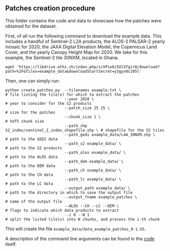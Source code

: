 ## Patches creation procedure

This folder contains the code and data to showcase how the patches were obtained for the dataset. 

First, of all run the following command to download the example data. This includes a handful of Sentinel-2 L2A products, the ALOS-2 PALSAR-2 yearly mosaic for 2020, the JAXA Digital Elevation Model, the Copernicus Land Cover, and the yearly Canopy Height Map for 2020. We take for this example, the Sentinel-2 tile 30NXM, located in Ghana.
```
wget 'https://libdrive.ethz.ch/index.php/s/VPio6i5UlXTgir0/download?path=%2F&files=example_data&downloadStartSecret=y3gyn0c105l'
```


Then, one can simply run:
```
python create_patches.py  --tilenames example.txt \                            # file listing the tile(s) for which to extract the patches
                          --year 2020 \                                        # year to consider for the S2 products
                          --patch_size 25 25 \                                 # size for the patches
                          --chunk_size 1 \                                     # hdf5 chunk size
                          --path_shp S2_index/sentinel_2_index_shapefile.shp \ # shapefile for the S2 tiles
                          --path_gedi example_data/L4A_30NXM.shp \             # path to the GEDI data
                          --path_s2 example_data/ \                            # path to the S2 products
                          --path_alos example_data/ \                          # path to the ALOS data
                          --path_dem example_data/ \                           # path to the DEM data
                          --path_ch example_data/ \                            # path to the CH data
                          --path_lc example_data/ \                            # path to the LC data
                          --output_path example_data/ \                        # path to the directory in which to save the output file
                          --output_fname example_patches \                     # name of the output file
                          --ALOS --CH --LC --DEM \                             # flags to indicate which data products to extract
                          --i 0 --N 1                                          # split the listed tile(s) into N chunks, and process the i-th chunk 
```

This will create the file `example_data/data_example_patches_0-1.h5`.

A description of the command line arguments can be found in the [code](https://github.com/ghjuliasialelli/AGBD/blob/main/Patches/create_patches.py) itself.
